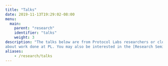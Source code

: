```yaml
---
title: "Talks"
date: 2019-11-13T19:29:02-08:00
menu:
  main:
    parent: "research"
    identifier: "talks"
    weight: 3
description: "The talks below are from Protocol Labs researchers or close collaborators 
about work done at PL. You may also be interested in the [Research Seminar Series YouTube playlist](https://www.youtube.com/playlist?list=PLhuBigpl7lqu6xWpiXtbEzJQtlMH1tqoG), where we post invited talks from external speakers."
aliases:
    - /research/talks
---
```

